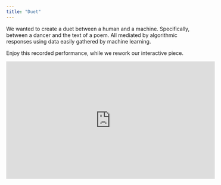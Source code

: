 ```yaml
---
title: "Duet"
---
```

We wanted to create a duet between a human and a machine. Specifically, between a dancer and the text of a poem. All mediated by algorithmic responses using data easily gathered by machine learning.

Enjoy this recorded performance, while we rework our interactive piece.

<iframe width="560" height="315" src="https://www.youtube.com/embed/ULey2Udn6g8" title="YouTube video player" frameborder="0" allow="accelerometer; autoplay; clipboard-write; encrypted-media; gyroscope; picture-in-picture" allowfullscreen></iframe>

<!-- p5.js	
<script src="https://cdn.jsdelivr.net/npm/p5@0.10.2/lib/p5.js"></script>
<script src="https://unpkg.com/ml5@latest/dist/ml5.min.js"></script>
<script>
    let shouldShowSkeleton = false;
    let shouldUseLiveVideo = false;
</script>
<script src="js/sketch.js"></script>
<div id='p5Container'></div>
 -->